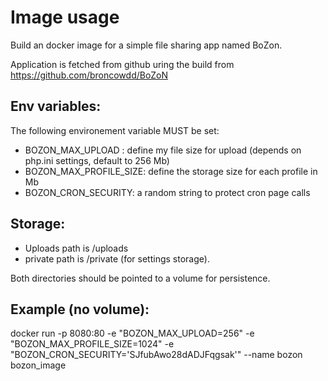 Image usage
===========

Build an docker image for a simple file sharing app named BoZon.

Application is fetched from github uring the build from 
https://github.com/broncowdd/BoZoN

Env variables:
--------------
The following environement variable MUST be set:

- BOZON_MAX_UPLOAD : define my file size for upload (depends on php.ini settings, default to 256 Mb)
- BOZON_MAX_PROFILE_SIZE: define the storage size for each profile in Mb
- BOZON_CRON_SECURITY: a random string to protect cron page calls

Storage:
--------
- Uploads path is /uploads
- private path is /private (for settings storage).

Both directories should be pointed to a volume for persistence.

Example (no volume):
--------------------
docker run -p 8080:80 -e "BOZON_MAX_UPLOAD=256" -e "BOZON_MAX_PROFILE_SIZE=1024" -e "BOZON_CRON_SECURITY='SJfubAwo28dADJFqgsak'" --name bozon bozon_image